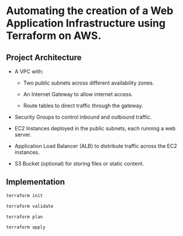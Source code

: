 # Automating the creation of a Web Application Infrastructure using Terraform on AWS.

## Project Architecture

- A VPC with:

    - Two public subnets across different availability zones.

    - An Internet Gateway to allow internet access.

    - Route tables to direct traffic through the gateway.

- Security Groups to control inbound and outbound traffic.

- EC2 Instances deployed in the public subnets, each running a web server.

- Application Load Balancer (ALB) to distribute traffic across the EC2 instances.

- S3 Bucket (optional) for storing files or static content.

## Implementation

```bash
terraform init

terraform validate

terraform plan

terraform apply
```